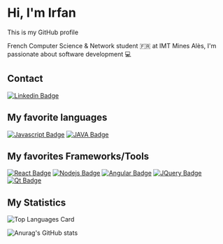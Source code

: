 # Hi, I'm Irfan

This is my GitHub profile

French Computer Science & Network student 🇫🇷 at IMT Mines Alès, I'm passionate about software development 💻 <br />

## Contact 
[![Linkedin Badge](https://img.shields.io/badge/LinkedIn-0077B5?style=for-the-badge&logo=linkedin&logoColor=white)](https://www.linkedin.com/in/irfan-bouhenaf-7371501b6/)

## My favorite languages 
[![Javascript Badge](https://img.shields.io/badge/JavaScript-F7DF1E?style=for-the-badge&logo=javascript&logoColor=black)](#) 
[![JAVA Badge](https://img.shields.io/badge/Java-ED8B00?style=for-the-badge&logo=java&logoColor=white)](#) 

## My favorites Frameworks/Tools 
[![React Badge](https://img.shields.io/badge/React-20232A?style=for-the-badge&logo=react&logoColor=61DAFB)](#) 
[![Nodejs Badge](https://img.shields.io/badge/Node.js-43853D?style=for-the-badge&logo=node.js&logoColor=white)](#) 
[![Angular Badge](https://img.shields.io/badge/Angular-DD0031?style=for-the-badge&logo=angular&logoColor=white)](#) 
[![JQuery Badge](https://img.shields.io/badge/jQuery-0769AD?style=for-the-badge&logo=jquery&logoColor=white)](#) 
[![Qt Badge](https://img.shields.io/badge/Qt-41CD52?style=for-the-badge&logo=qt&logoColor=white)](#) 

## My Statistics 

![Top Languages Card](https://github-readme-stats.vercel.app/api/top-langs/?username=magicirfan&layout=compact&count_private=true&theme=calm&hide=css,HTML)

![Anurag's GitHub stats](https://github-readme-stats.vercel.app/api?username=magicirfan&show_icons=true&theme=calm&count_private=true&show_icons=true)
